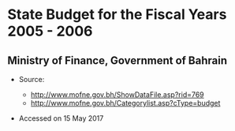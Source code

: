 # State Budget for the Fiscal Years 2005 - 2006
## Ministry of Finance, Government of Bahrain

* Source: 
  * http://www.mofne.gov.bh/ShowDataFile.asp?rid=769
  * http://www.mofne.gov.bh/Categorylist.asp?cType=budget

* Accessed on 15 May 2017
